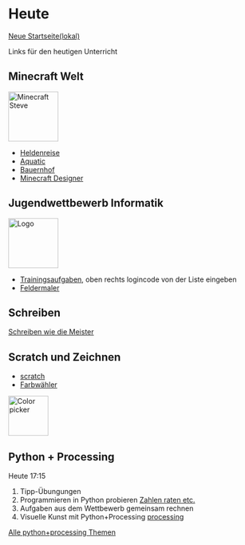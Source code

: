 # Heute

[Neue Startseite(lokal)](http://roboserver.local/)

Links für den heutigen Unterricht

## Minecraft Welt


<img alt='Minecraft Steve' src='https://studio.code.org/blockly/media/craft/Sliced_Parts/Steve_Character_Select.png' width='100'>

* [Heldenreise](https://studio.code.org/s/hero/lessons/1/levels/1?lang=de-DE)
* [Aquatic](https://studio.code.org/s/aquatic/lessons/1/levels/1?lang=de-DE)
* [Bauernhof](https://studio.code.org/s/mc/lessons/1/levels/1?lang=de-DE)
* [Minecraft Designer](https://studio.code.org/s/minecraft/lessons/1/levels/1?lang=de-DE)


## Jugendwettbewerb Informatik

<img alt='Logo' src='https://jwinf.de/static/images/logo.png' width='100'>

* [Trainingsaufgaben](https://jwinf.de/contest/?filter=open), oben
  rechts logincode von der Liste eingeben
* [Feldermaler](https://blockly.bwinf.de/feldermaler/)


## Schreiben

[Schreiben wie die Meister](typing.md)


## Scratch und Zeichnen

* [scratch](scratch.md)
* [Farbwähler](https://redketchup.io/color-picker)
 <img alt='Color picker' src='https://upload.wikimedia.org/wikipedia/de/2/28/Nogray_color_picker.jpg' height='80'>


## Python + Processing

Heute 17:15

1. Tipp-Übungungen
2. Programmieren in Python probieren [Zahlen raten etc.](python/1-zahl-raten.md)
3. Aufgaben aus dem Wettbewerb gemeinsam rechnen
4. Visuelle Kunst mit Python+Processing [processing](python/2-processing-einfuehrung.md)

[Alle python+processing Themen](python-processing.md)

